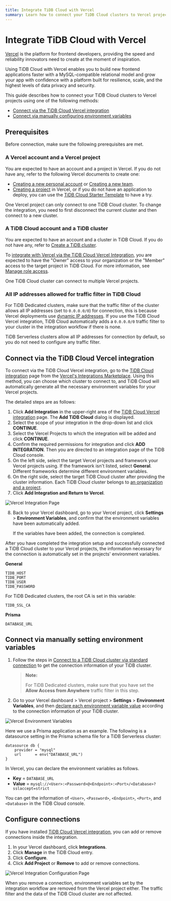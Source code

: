 ```yaml
---
title: Integrate TiDB Cloud with Vercel
summary: Learn how to connect your TiDB Cloud clusters to Vercel projects.
---
```


<!-- markdownlint-disable MD029 -->

# Integrate TiDB Cloud with Vercel

[Vercel](https://vercel.com/) is the platform for frontend developers, providing the speed and reliability innovators need to create at the moment of inspiration.

Using TiDB Cloud with Vercel enables you to build new frontend applications faster with a MySQL-compatible relational model and grow your app with confidence with a platform built for resilience, scale, and the highest levels of data privacy and security.

This guide describes how to connect your TiDB Cloud clusters to Vercel projects using one of the following methods:

* [Connect via the TiDB Cloud Vercel integration](#connect-via-the-tidb-cloud-vercel-integration)
* [Connect via manually configuring environment variables](#connect-via-manually-setting-environment-variables)

## Prerequisites

Before connection, make sure the following prerequisites are met.

### A Vercel account and a Vercel project

You are expected to have an account and a project in Vercel. If you do not have any, refer to the following Vercel documents to create one:

* [Creating a new personal account](https://vercel.com/docs/teams-and-accounts#creating-a-personal-account) or [Creating a new team](https://vercel.com/docs/teams-and-accounts/create-or-join-a-team#creating-a-team).
* [Creating a project](https://vercel.com/docs/concepts/projects/overview#creating-a-project) in Vercel, or if you do not have an application to deploy, you can use the [TiDB Cloud Starter Template](https://vercel.com/templates/next.js/tidb-cloud-starter) to have a try.

One Vercel project can only connect to one TiDB Cloud cluster. To change the integration, you need to first disconnect the current cluster and then connect to a new cluster.

### A TiDB Cloud account and a TiDB cluster

You are expected to have an account and a cluster in TiDB Cloud. If you do not have any, refer to [Create a TiDB cluster](/tidb-cloud/create-tidb-cluster.md).

To [integrate with Vercel via the TiDB Cloud Vercel Integration](#connect-via-the-tidb-cloud-vercel-integration), you are expected to have the "Owner" access to your organization or the "Member" access to the target project in TiDB Cloud. For more information, see [Manage role access](/tidb-cloud/manage-user-access.md#manage-role-access).

One TiDB Cloud cluster can connect to multiple Vercel projects.

### All IP addresses allowed for traffic filter in TiDB Cloud

For TiDB Dedicated clusters, make sure that the traffic filter of the cluster allows all IP addresses (set to `0.0.0.0/0`) for connection, this is because Vercel deployments use [dynamic IP addresses](https://vercel.com/guides/how-to-allowlist-deployment-ip-address). If you use the TiDB Cloud Vercel integration, TiDB Cloud automatically adds a `0.0.0.0/0` traffic filter to your cluster in the integration workflow if there is none.

TiDB Serverless clusters allow all IP addresses for connection by default, so you do not need to configure any traffic filter.

## Connect via the TiDB Cloud Vercel integration

To connect via the TiDB Cloud Vercel integration, go to the [TiDB Cloud integration](https://vercel.com/integrations/tidb-cloud) page from the [Vercel's Integrations Marketplace](https://vercel.com/integrations). Using this method, you can choose which cluster to connect to, and TiDB Cloud will automatically generate all the necessary environment variables for your Vercel projects.

The detailed steps are as follows:

1. Click **Add Integration** in the upper-right area of the [TiDB Cloud Vercel integration](https://vercel.com/integrations/tidb-cloud) page. The **Add TiDB Cloud** dialog is displayed.
2. Select the scope of your integration in the drop-down list and click **CONTINUE**.
3. Select the Vercel Projects to which the integration will be added and click **CONTINUE**.
4. Confirm the required permissions for integration and click **ADD INTEGRATION**. Then you are directed to an integration page of the TiDB Cloud console.
5. On the left side, select the target Vercel projects and framework your Vercel projects using. If the framework isn't listed, select **General**. Different frameworks determine different environment variables.
6. On the right side, select the target TiDB Cloud cluster after providing the cluster information. Each TiDB Cloud cluster belongs to [an organization and a project](/tidb-cloud/manage-user-access.md#organizations-and-projects).
7. Click **Add Integration and Return to Vercel**.

![Vercel Integration Page](https://download.pingcap.com/images/docs/tidb-cloud/integration-vercel-link-page.png)

8. Back to your Vercel dashboard, go to your Vercel project, click **Settings** > **Environment Variables**, and confirm that the environment variables have been automatically added.

    If the variables have been added, the connection is completed.

After you have completed the integration setup and successfully connected a TiDB Cloud cluster to your Vercel projects, the information necessary for the connection is automatically set in the projects' environment variables.

**General**

```shell
TIDB_HOST
TIDB_PORT
TIDB_USER
TIDB_PASSWORD
```

For TiDB Dedicated clusters, the root CA is set in this variable:

```
TIDB_SSL_CA
```

**Prisma**

```
DATABASE_URL
```

## Connect via manually setting environment variables

1. Follow the steps in [Connect to a TiDB Cloud cluster via standard connection](/tidb-cloud/connect-via-standard-connection.md) to get the connection information of your TiDB cluster.

    > **Note:**
    >
    > For TiDB Dedicated clusters, make sure that you have set the **Allow Access from Anywhere** traffic filter in this step.

2. Go to your Vercel dashboard > Vercel project > **Settings** > **Environment Variables**, and then [declare each environment variable value](https://vercel.com/docs/concepts/projects/environment-variables#declare-an-environment-variable) according to the connection information of your TiDB cluster.

  ![Vercel Environment Variables](https://download.pingcap.com/images/docs/tidb-cloud/integration-vercel-environment-variables.png)

Here we use a Prisma application as an example. The following is a datasource setting in the Prisma schema file for a TiDB Serverless cluster:

```
datasource db {
    provider = "mysql"
    url      = env("DATABASE_URL")
}
```

In Vercel, you can declare the environment variables as follows.

- **Key** = `DATABASE_URL`
- **Value** = `mysql://<User>:<Password>@<Endpoint>:<Port>/<Database>?sslaccept=strict`

You can get the information of `<User>`, `<Password>`, `<Endpoint>`, `<Port>`, and `<Database>` in the TiDB Cloud console.

## Configure connections

If you have installed [TiDB Cloud Vercel integration](https://vercel.com/integrations/tidb-cloud), you can add or remove connections inside the integration.

1. In your Vercel dashboard, click **Integrations**.
2. Click **Manage** in the TiDB Cloud entry.
3. Click **Configure**.
4. Click **Add Project** or **Remove** to add or remove connections.

![Vercel Integration Configuration Page](https://download.pingcap.com/images/docs/tidb-cloud/integration-vercel-configuration-page.png)

When you remove a connection, environment variables set by the integration workflow are removed from the Vercel project either. The traffic filter and the data of the TiDB Cloud cluster are not affected.
